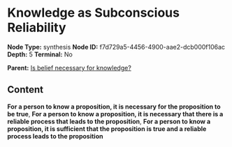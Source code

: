 # Knowledge as Subconscious Reliability

**Node Type:** synthesis
**Node ID:** f7d729a5-4456-4900-aae2-dcb000f106ac
**Depth:** 5
**Terminal:** No

**Parent:** [Is belief necessary for knowledge?](is-belief-necessary-for-knowledge-antithesis-3477b4bc-7539-43fc-bb90-349b847f801b.md)

## Content

**For a person to know a proposition, it is necessary for the proposition to be true**, **For a person to know a proposition, it is necessary that there is a reliable process that leads to the proposition**, **For a person to know a proposition, it is sufficient that the proposition is true and a reliable process leads to the proposition**

